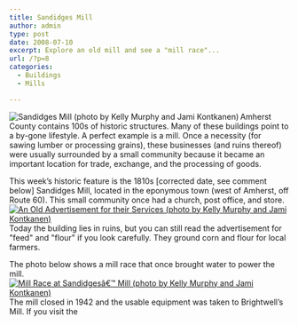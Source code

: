 ```yaml
---
title: Sandidges Mill
author: admin
type: post
date: 2008-07-10
excerpt: Explore an old mill and see a "mill race"...
url: /?p=8
categories:
  - Buildings
  - Mills

---
```

<p align="left">
  <a title="Sandidges Mill (photo by Kelly Murphy and Jami Kontkanen)" rel="attachment wp-att-12" href="http://www.locohistory.org/blog/amherst/?attachment_id=12"><img src="http://www.locohistory.org/blog/amherst/wp-content/uploads/2008/07/sandidge1.jpg" alt="Sandidges Mill (photo by Kelly Murphy and Jami Kontkanen)" align="left" /></a> Amherst County contains 100s of historic structures. Many of these buildings point to a by-gone lifestyle. A perfect example is a mill. Once a necessity (for sawing lumber or processing grains), these businesses (and ruins thereof) were usually surrounded by a small community because it became an important location for trade, exchange, and the processing of goods.
</p>

This week&#8217;s historic feature is the 1810s [corrected date, see comment below] Sandidges Mill, located in the eponymous town (west of Amherst, off Route 60). This small community once had a church, post office, and store. <a title="An Old Advertisement for their Services (photo by Kelly Murphy and Jami Kontkanen)" rel="attachment wp-att-14" href="http://www.locohistory.org/blog/amherst/?attachment_id=14"><img src="http://www.locohistory.org/blog/amherst/wp-content/uploads/2008/07/sandidge3.jpg" alt="An Old Advertisement for their Services (photo by Kelly Murphy and Jami Kontkanen)" /></a>Today the building lies in ruins, but you can still read the advertisement for "feed" and "flour" if you look carefully. They ground corn and flour for local farmers.

The photo below shows a mill race that once brought water to power the mill. <a title="Mill Race at Sandidgesâ€™ Mill (photo by Kelly Murphy and Jami Kontkanen)" rel="attachment wp-att-13" href="http://www.locohistory.org/blog/amherst/?attachment_id=13"><img src="http://www.locohistory.org/blog/amherst/wp-content/uploads/2008/07/sandidge2.jpg" alt="Mill Race at Sandidgesâ€™ Mill (photo by Kelly Murphy and Jami Kontkanen)" /></a> The mill closed in 1942 and the usable equipment was taken to Brightwell&#8217;s Mill. If you visit the [](http://members.aol.com/achmuseum/muse/museoct05.html)

